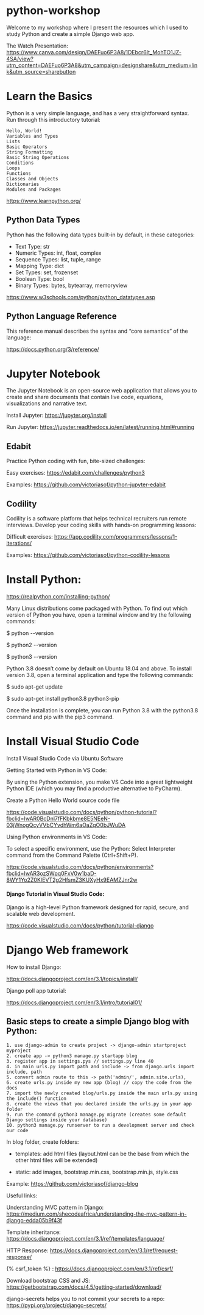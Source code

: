 # python-workshop

Welcome to my workshop where I present the resources which I used to study Python and create a simple Django web app.

The Watch Presentation:
https://www.canva.com/design/DAEFuo6P3A8/1DEbcr6It_MohTO1JZ-4SA/view?utm_content=DAEFuo6P3A8&utm_campaign=designshare&utm_medium=link&utm_source=sharebutton


# Learn the Basics

Python is a very simple language, and has a very straightforward syntax. Run through this introductory tutorial:

    Hello, World!
    Variables and Types
    Lists
    Basic Operators
    String Formatting
    Basic String Operations
    Conditions
    Loops
    Functions
    Classes and Objects
    Dictionaries
    Modules and Packages

https://www.learnpython.org/


## Python Data Types

Python has the following data types built-in by default, in these categories:

- Text Type: 	str
- Numeric Types: 	int, float, complex
- Sequence Types: 	list, tuple, range
- Mapping Type: 	dict
- Set Types: 	set, frozenset
- Boolean Type: 	bool
- Binary Types: 	bytes, bytearray, memoryview

https://www.w3schools.com/python/python_datatypes.asp

## Python Language Reference

This reference manual describes the syntax and “core semantics” of the language:

https://docs.python.org/3/reference/


# Jupyter Notebook

The Jupyter Notebook is an open-source web application that allows you to create and share documents that contain live code, equations, visualizations and narrative text.

Install Jupyter: https://jupyter.org/install

Run Jupyter: https://jupyter.readthedocs.io/en/latest/running.html#running


## Edabit 

Practice Python coding with fun, bite-sized challenges:

Easy exercises: https://edabit.com/challenges/python3

Examples: https://github.com/victoriasof/python-jupyter-edabit


## Codility 

Codility is a software platform that helps technical recruiters run remote interviews. Develop your coding skills with hands-on programming lessons:

Difficult exercises: https://app.codility.com/programmers/lessons/1-iterations/

Examples: https://github.com/victoriasof/python-codility-lessons


# Install Python: 

https://realpython.com/installing-python/

Many Linux distributions come packaged with Python. To find out which version of Python you have, open a terminal window and try the following commands:

$ python --version

$ python2 --version

$ python3 --version


Python 3.8 doesn’t come by default on Ubuntu 18.04 and above. To install version 3.8, open a terminal application and type the following commands:

$ sudo apt-get update

$ sudo apt-get install python3.8 python3-pip

Once the installation is complete, you can run Python 3.8 with the python3.8 command and pip with the pip3 command.



# Install Visual Studio Code 

Install Visual Studio Code via Ubuntu Software


Getting Started with Python in VS Code: 

By using the Python extension, you make VS Code into a great lightweight Python IDE (which you may find a productive alternative to PyCharm).


Create a Python Hello World source code file

https://code.visualstudio.com/docs/python/python-tutorial?fbclid=IwAR0BcDnl7fFKbkbme8E5NEeN-03jWnogQcyVVbCYvdhWm6aOaZqO0bJWuDA


Using Python environments in VS Code:

To select a specific environment, use the Python: Select Interpreter command from the Command Palette (Ctrl+Shift+P).

https://code.visualstudio.com/docs/python/environments?fbclid=IwAR3ozSWpq0FxV0w1baD-8WY1Yo2Z0KIEVT2g2HfsmZ3KUXyHx9EAMZJnr2w


#### Django Tutorial in Visual Studio Code:

Django is a high-level Python framework designed for rapid, secure, and scalable web development. 

https://code.visualstudio.com/docs/python/tutorial-django


# Django Web framework 


How to install Django:

https://docs.djangoproject.com/en/3.1/topics/install/


Django poll app tutorial:

https://docs.djangoproject.com/en/3.1/intro/tutorial01/


## Basic steps to create a simple Django blog with Python:

    1. use django-admin to create project -> django-admin startproject myproject
    2. create app -> python3 manage.py startapp blog
    3. register app in settings.pys // settings.py line 40
    4. in main urls.py import path and include -> from django.urls import include, path
    5. convert admin route to this -> path('admin/', admin.site.urls),
    6. create urls.py inside my new app (blog) // copy the code from the docs
    7. import the newly created blog/urls.py inside the main urls.py using the include() function
    8. create the views that you declared inside the urls.py in your app folder
    9. run the command python3 manage.py migrate (creates some default Django settings inside your database)
    10. python3 manage.py runserver to run a development server and check our code


In blog folder, create folders:

- templates: add html files (layout.html can be the base from which the other html files will be extended)

- static: add images, bootstrap.min.css, bootstrap.min.js, style.css


Example: https://github.com/victoriasof/django-blog

Useful links:

Understanding MVC pattern in Django: https://medium.com/shecodeafrica/understanding-the-mvc-pattern-in-django-edda05b9f43f

Template inheritance: https://docs.djangoproject.com/en/3.1/ref/templates/language/

HTTP Response: https://docs.djangoproject.com/en/3.1/ref/request-response/

{% csrf_token %} : https://docs.djangoproject.com/en/3.1/ref/csrf/

Download bootstrap CSS and JS: https://getbootstrap.com/docs/4.5/getting-started/download/

django-secrets helps you to not commit your secrets to a repo: https://pypi.org/project/django-secrets/


